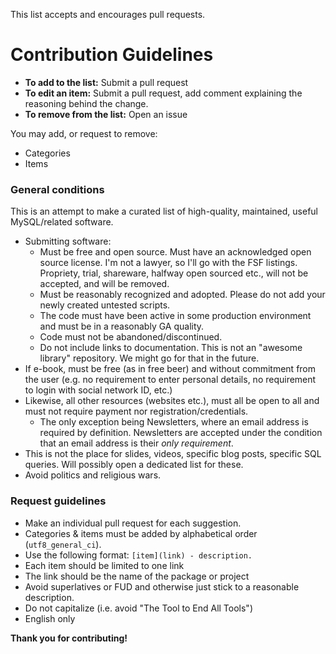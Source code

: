 This list accepts and encourages pull requests.

# Contribution Guidelines

- **To add to the list:** Submit a pull request
- **To edit an item:** Submit a pull request, add comment explaining the reasoning behind the change.
- **To remove from the list:** Open an issue

You may add, or request to remove:
- Categories
- Items

### General conditions

This is an attempt to make a curated list of high-quality, maintained, useful MySQL/related software.

- Submitting software:
  - Must be free and open source. Must have an acknowledged open source license. I'm not a lawyer, so I'll go with the
    FSF listings. Propriety, trial, shareware, halfway open sourced etc., will not be accepted, and will be removed.
  - Must be reasonably recognized and adopted. Please do not add your newly created untested scripts.
  - The code must have been active in some production environment and must be in a reasonably GA quality.
  - Code must not be abandoned/discontinued.
  - Do not include links to documentation. This is not an "awesome library" repository. We might go for that in the future.
- If e-book, must be free (as in free beer) and without commitment from the user (e.g. no requirement to enter personal details,
  no requirement to login with social network ID, etc.)
- Likewise, all other resources (websites etc.), must all be open to all and must not require payment nor registration/credentials.
  - The only exception being Newsletters, where an email address is required by definition. Newsletters are accepted under the
    condition that an email address is their *only requirement*.
- This is not the place for slides, videos, specific blog posts, specific SQL queries. Will possibly open a dedicated list for these.
- Avoid politics and religious wars.

### Request guidelines

- Make an individual pull request for each suggestion.
- Categories & items must be added by alphabetical order (`utf8_general_ci`).
- Use the following format: `[item](link) - description.`
- Each item should be limited to one link
- The link should be the name of the package or project
- Avoid superlatives or FUD and otherwise just stick to a reasonable description.
- Do not capitalize (i.e. avoid "The Tool to End All Tools")
- English only


**Thank you for contributing!**
